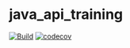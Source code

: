 # java_api_training

[![Build](https://github.com/23hamzagaizi/java_api_training/actions/workflows/build.yml/badge.svg)](https://github.com/23hamzagaizi/java_api_training/actions/workflows/build.yml)
[![codecov](https://codecov.io/gh/23hamzagaizi/java_api_training/branch/main/graph/badge.svg)](https://codecov.io/gh/23hamzagaizi/java_api_training)
